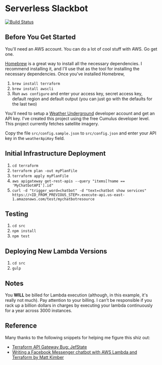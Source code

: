 # Serverless Slackbot
[![Build Status](https://travis-ci.org/rhussmann/serverless-slackbot.svg?branch=master)](https://travis-ci.org/rhussmann/serverless-slackbot)

## Before You Get Started
You'll need an AWS account. You can do a lot of cool stuff with AWS. Go get one.

[Homebrew](https://brew.sh) is a great way to install all the necessary
dependencies. I recommend installing it, and I'll use that as the tool for
installing the necessary dependencies. Once you've installed Homebrew,

1. `brew install terraform`
2. `brew install awscli`
3. Run `aws configure` and enter your access key, secret access key, default
region and default output (you can just go with the defaults for the last two)

You'll need to setup a [Weather Underground](https://www.wunderground.com)
developer account and get an API key. I've created this project using the free
Cumulus developer level. This project currently fetches satellite imagery.

Copy the file `src/config.sample.json` to `src/config.json` and enter your API
key in the `weatherApiKey` field.

## Initial Infrastructure Deployment
1. `cd terraform`
2. `terraform plan -out myPlanFile`
3. `terraform apply myPlanFile`
4. `aws apigateway get-rest-apis --query "items[?name == 'MyChatbotAPI'].id"`
5. `curl -d "trigger_word=chatbot" -d "text=chatbot show services" https://<ID_FROM_PREVIOUS_STEP>.execute-api.us-east-1.amazonaws.com/test/mychatbotresource`

## Testing
1. `cd src`
2. `npm install`
3. `npm test`

## Deploying New Lambda Versions
1. `cd src`
2. `gulp`

## Notes
You **WILL** be billed for Lambda execution (although, in this example, it's
really not much). Pay attention to your billing. I can't be responsible if you
rack up a billion dollars in charges by executing your lambda continuously for
a year across 3000 instances.

## Reference
Many thanks to the following snippets for helping me figure this shiz out:
* [Terraform API Gateway Bug: JefState](https://gist.github.com/JefStat/7db907e52566ce59c575881a7c7c3467)
* [Writing a Facebook Messenger chatbot with AWS Lambda and Terraform by Matt Kimber](http://www.mattkimber.co.uk/writing-a-facebook-messenger-chatbot-with-aws-lambda-and-terraform/)
